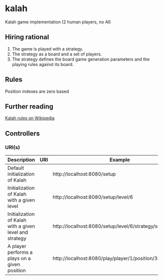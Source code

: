 # kalah
Kalah game implementation (2 human players, no AI)

## Hiring rational
1. The game is played with a strategy.
2. The strategy as a board and a set of players.
3. The strategy defines the board game generation parameters and the playing rules against its board.

## Rules
Position indexes are zero based

## Further reading
[Kalah rules on Wikipedia](https://en.wikipedia.org/wiki/Kalah)

## Controllers

### URI(s)
Description | URI | Example
----------- | --- | -------
Default initialization of Kalah | | http://localhost:8080/setup
Initialization of Kalah with a given level | | http://localhost:8080/setup/level/6
Initialization of Kalah with a given level and strategy | | http://localhost:8080/setup/level/6/strategy/someStrategy
A player performs a plays on a given position | | http://localhost:8080/play/player/1/position/3

